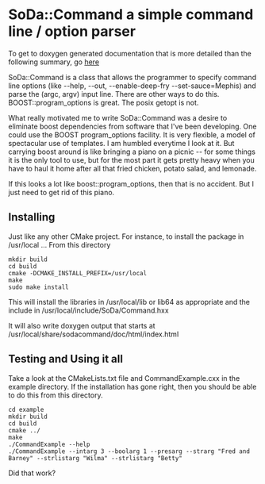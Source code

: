 # SoDa::Command a simple command line / option parser

 To get to doxygen generated documentation that is more detailed 
 than the following summary, go [here](https://kb1vc.github.io/SoDaCommand/)

 SoDa::Command is a class that allows the programmer to specify
 command line options (like --help, --out, --enable-deep-fry --set-sauce=Mephis)
 and parse the (argc, argv) input line.  There are other ways to do
 this.  BOOST::program_options is great. The posix getopt is not.
 
 What really motivated me to write SoDa::Command was a desire to
 eliminate boost dependencies from software that I've been developing.
 One could use the BOOST program_options facility. It is very flexible,
 a model of spectacular use of templates.  I am humbled everytime I
 look at it.   But carrying boost around is like bringing a piano on
 a picnic -- for some things it is the only tool to use, but for
 the most part it gets pretty heavy when you have to haul it home
 after all that fried chicken, potato salad, and lemonade. 
 

 If this looks a lot like boost::program_options, then that is no
 accident.  But I just need to get rid of this piano.

## Installing

Just like any other CMake project.  For instance, to install the
package in /usr/local ... From this directory

```
mkdir build
cd build
cmake -DCMAKE_INSTALL_PREFIX=/usr/local
make
sudo make install
```

This will install the libraries in /usr/local/lib or lib64 as appropriate
and the include in /usr/local/include/SoDa/Command.hxx

It will also write doxygen output that starts at /usr/local/share/sodacommand/doc/html/index.html


## Testing and Using it all

Take a look at the CMakeLists.txt file and CommandExample.cxx in the example
directory.  If the installation has gone right, then you should be able to do this from this directory.

```
cd example
mkdir build
cd build
cmake ../
make
./CommandExample --help
./CommandExample --intarg 3 --boolarg 1 --presarg --strarg "Fred and Barney" --strlistarg "Wilma" --strlistarg "Betty"
```

Did that work?

